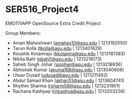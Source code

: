 # SER516_Project4

EMOTIVAPP OpenSource Extra Credit Project

Group Members:
>
- Aman Maheshwari (amahes10@asu.edu | 1213192550)
- Tarun Kolla (tkolla@asu.edu | 1213401629)
- Koushik Kotamraju (kkotamra@asu.edu | 1213181383)
- Nikita Bahl  (nbahl1@asu.edu | 1213218173)
- Saheb Singh Johar (ssjohar@asu.edu | 1213218836)
- Abhishek Kumar (akuma168@asu.edu | 1213040606)
- Utsav Dusad (udusad@asu.edu | 1211211492)
- Abdul Samad Khan (akhan51@asu.edu | 1213604741)
- Rhythm Sharma (rsharm58@asu.edu | 1213231901) 
- Rachana Kashyap (rnkashya@asu.edu | 1213203236)

